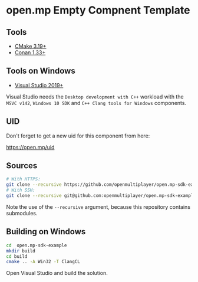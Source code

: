  open.mp Empty Compnent Template
=================================

## Tools

* [CMake 3.19+](https://cmake.org/)
* [Conan 1.33+](https://conan.io/)

## Tools on Windows

* [Visual Studio 2019+](https://www.visualstudio.com/)

Visual Studio needs the `Desktop development with C++` workload with the `MSVC v142`, `Windows 10 SDK` and `C++ Clang tools for Windows` components.

## UID

Don't forget to get a new uid for this component from here:

https://open.mp/uid

## Sources

```bash
# With HTTPS:
git clone --recursive https://github.com/openmultiplayer/open.mp-sdk-example
# With SSH:
git clone --recursive git@github.com:openmultiplayer/open.mp-sdk-example
```

Note the use of the `--recursive` argument, because this repository contains submodules.

## Building on Windows

```bash
cd  open.mp-sdk-example
mkdir build
cd build
cmake .. -A Win32 -T ClangCL
```

Open Visual Studio and build the solution.


